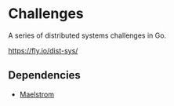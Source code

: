 # Challenges

A series of distributed systems challenges in Go.

https://fly.io/dist-sys/

## Dependencies

- [Maelstrom](https://github.com/jepsen-io/maelstrom)